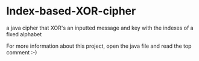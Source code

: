 # Index-based-XOR-cipher
a java cipher that XOR's an inputted message and key with the indexes of a fixed alphabet 

For more information about this project, open the java file and read the top comment :-)
